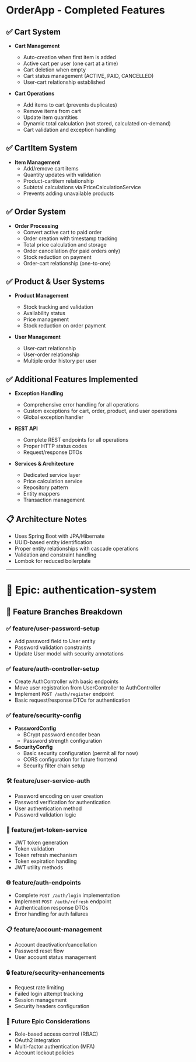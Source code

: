 # OrderApp - Completed Features

## ✅ Cart System
- **Cart Management**
  - Auto-creation when first item is added
  - Active cart per user (one cart at a time)
  - Cart deletion when empty
  - Cart status management (ACTIVE, PAID, CANCELLED)
  - User-cart relationship established

- **Cart Operations**
  - Add items to cart (prevents duplicates)
  - Remove items from cart
  - Update item quantities
  - Dynamic total calculation (not stored, calculated on-demand)
  - Cart validation and exception handling

## ✅ CartItem System
- **Item Management**
  - Add/remove cart items
  - Quantity updates with validation
  - Product-cartitem relationship
  - Subtotal calculations via PriceCalculationService
  - Prevents adding unavailable products

## ✅ Order System
- **Order Processing**
  - Convert active cart to paid order
  - Order creation with timestamp tracking
  - Total price calculation and storage
  - Order cancellation (for paid orders only)
  - Stock reduction on payment
  - Order-cart relationship (one-to-one)

## ✅ Product & User Systems
- **Product Management**
  - Stock tracking and validation
  - Availability status
  - Price management
  - Stock reduction on order payment

- **User Management**
  - User-cart relationship
  - User-order relationship
  - Multiple order history per user

## ✅ Additional Features Implemented
- **Exception Handling**
  - Comprehensive error handling for all operations
  - Custom exceptions for cart, order, product, and user operations
  - Global exception handler

- **REST API**
  - Complete REST endpoints for all operations
  - Proper HTTP status codes
  - Request/response DTOs

- **Services & Architecture**
  - Dedicated service layer
  - Price calculation service
  - Repository pattern
  - Entity mappers
  - Transaction management

## 📋 Architecture Notes
- Uses Spring Boot with JPA/Hibernate
- UUID-based entity identification
- Proper entity relationships with cascade operations
- Validation and constraint handling
- Lombok for reduced boilerplate

---

# 🎯 Epic: authentication-system

## 🚧 Feature Branches Breakdown

### ✅ feature/user-password-setup
- Add password field to User entity
- Password validation constraints
- Update User model with security annotations

### ✅ feature/auth-controller-setup
- Create AuthController with basic endpoints
- Move user registration from UserController to AuthController
- Implement `POST /auth/register` endpoint
- Basic request/response DTOs for authentication

### ✅ feature/security-config
- **PasswordConfig**
  - BCrypt password encoder bean
  - Password strength configuration
- **SecurityConfig**
  - Basic security configuration (permit all for now)
  - CORS configuration for future frontend
  - Security filter chain setup

### 🛠️ feature/user-service-auth
- Password encoding on user creation
- Password verification for authentication
- User authentication method
- Password validation logic

### 🎫 feature/jwt-token-service
- JWT token generation
- Token validation
- Token refresh mechanism
- Token expiration handling
- JWT utility methods

### 🌐 feature/auth-endpoints
- Complete `POST /auth/login` implementation
- Implement `POST /auth/refresh` endpoint
- Authentication response DTOs
- Error handling for auth failures

### 📋 feature/account-management
- Account deactivation/cancellation
- Password reset flow
- User account status management

### 🔒 feature/security-enhancements
- Request rate limiting
- Failed login attempt tracking
- Session management
- Security headers configuration

### 🔮 Future Epic Considerations
- Role-based access control (RBAC)
- OAuth2 integration
- Multi-factor authentication (MFA)
- Account lockout policies
